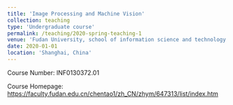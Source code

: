 ```yaml
---
title: 'Image Processing and Machine Vision'
collection: teaching
type: 'Undergraduate course'
permalink: /teaching/2020-spring-teaching-1
venue: 'Fudan University, school of information science and technology'
date: 2020-01-01
location: 'Shanghai, China'
---
```


Course Number: INF0130372.01

Course Homepage: <https://faculty.fudan.edu.cn/chentao1/zh_CN/zhym/647313/list/index.htm>
